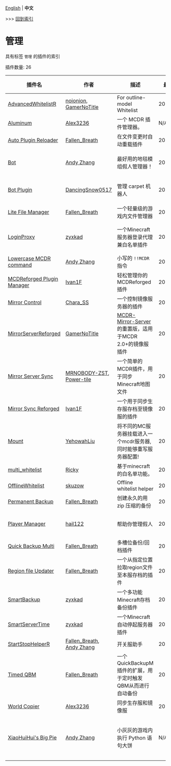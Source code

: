 [English](readme.md) | **中文**

\>\>\> [回到索引](/readme-zh_cn.md)

# 管理

具有标签 `管理` 的插件的索引

插件数量: 26

| 插件名 | 作者 | 描述 | 最近更新 | 标签 |
| --- | --- | --- | --- | --- |
| [AdvancedWhitelistR](/plugins/advanced_whitelist_r/readme-zh_cn.md) | [noionion](https://github.com/2X-ercha), [GamerNoTitle](https://github.com/GamerNoTitle) | For outline-model Whitelist | 2023/01/04 | [`管理`](/labels/management/readme-zh_cn.md) |
| [Aluminum](/plugins/aluminum/readme-zh_cn.md) | [Alex3236](https://github.com/alex3236) | 一个 MCDR 插件管理器。 | N/A | [`管理`](/labels/management/readme-zh_cn.md) |
| [Auto Plugin Reloader](/plugins/auto_plugin_reloader/readme-zh_cn.md) | [Fallen_Breath](https://github.com/Fallen-Breath) | 在文件变更时自动重载插件 | 2021/10/01 | [`管理`](/labels/management/readme-zh_cn.md) |
| [Bot](/plugins/bot/readme-zh_cn.md) | [Andy Zhang](https://github.com/AnzhiZhang) | 最好用的地毯模组假人管理器！ | 2022/12/29 | [`工具`](/labels/tool/readme-zh_cn.md), [`管理`](/labels/management/readme-zh_cn.md) |
| [Bot Plugin](/plugins/bot_plugin/readme-zh_cn.md) | [DancingSnow0517](https://github.com/DancingSnow0517) | 管理 carpet 机器人 | 2022/01/09 | [`管理`](/labels/management/readme-zh_cn.md), [`工具`](/labels/tool/readme-zh_cn.md) |
| [Lite File Manager](/plugins/lite_file_manager/readme-zh_cn.md) | [Fallen_Breath](https://github.com/Fallen-Breath) | 一个轻量级的游戏内文件管理器 | 2021/08/26 | [`管理`](/labels/management/readme-zh_cn.md) |
| [LoginProxy](/plugins/loginproxy/readme-zh_cn.md) | [zyxkad](https://github.com/zyxkad) | 一个Minecraft服务器登录代理兼白名单插件 | 2022/12/28 | [`管理`](/labels/management/readme-zh_cn.md), [`信息`](/labels/information/readme-zh_cn.md), [`API`](/labels/api/readme-zh_cn.md) |
| [Lowercase MCDR command](/plugins/lowercase_mcdr_command/readme-zh_cn.md) | [Andy Zhang](https://github.com/AnzhiZhang) | 小写的 `!!MCDR` 指令 | 2022/12/28 | [`管理`](/labels/management/readme-zh_cn.md) |
| [MCDReforged Plugin Manager](/plugins/mcdreforged_plugin_manager/readme-zh_cn.md) | [Ivan1F](https://github.com/Ivan-1F) | 轻松管理你的 MCDReforged 插件 | 2022/11/30 | [`管理`](/labels/management/readme-zh_cn.md) |
| [Mirror Control](/plugins/mirror_control/readme-zh_cn.md) | [Chara_SS](https://github.com/charassss/) | 一个控制镜像服务器的插件 | 2022/12/13 | [`管理`](/labels/management/readme-zh_cn.md) |
| [MirrorServerReforged](/plugins/mirror_server_reforged/readme-zh_cn.md) | [GamerNoTitle](https://github.com/GamerNoTitle) | [MCDR-Mirror-Server](https://github.com/GamerNoTitle/MCDR-Mirror-Server)的重置版，适用于MCDR 2.0+的镜像服插件 | 2023/01/12 | [`管理`](/labels/management/readme-zh_cn.md) |
| [Mirror Server Sync](/plugins/mirror_server_sync/readme-zh_cn.md) | [MRNOBODY-ZST](https://github.com/MRNOBODY-ZST), [Power-tile](https://github.com/Power-tile) | 一个简单的MCDR插件，用于同步Minecraft地图文件 | 2022/05/18 | [`管理`](/labels/management/readme-zh_cn.md) |
| [Mirror Sync Reforged](/plugins/mirror_sync_reforged/readme-zh_cn.md) | [Ivan1F](https://github.com/Ivan-1F) | 一个用于同步生存服存档至镜像服的插件 | 2022/07/23 | [`管理`](/labels/management/readme-zh_cn.md) |
| [Mount](/plugins/mount/readme-zh_cn.md) | [YehowahLiu](https://github.com/YehowahLiu) | 将不同的MC服务器挂载进入一个mcdr服务器, 同时能够重写服务器配置! | 2022/01/20 | [`管理`](/labels/management/readme-zh_cn.md) |
| [multi_whitelist](/plugins/multi_whitelist/readme-zh_cn.md) | [Ricky](https://github.com/R1ckyH) | 基于minecraft的白名单功能。 | 2021/10/26 | [`管理`](/labels/management/readme-zh_cn.md) |
| [OfflineWhitelist](/plugins/offline_whitelist/readme-zh_cn.md) | [skuzow](https://github.com/skuzow) | Offline whitelist helper | 2022/07/11 | [`管理`](/labels/management/readme-zh_cn.md) |
| [Permanent Backup](/plugins/permanent_backup/readme-zh_cn.md) | [Fallen_Breath](https://github.com/Fallen-Breath) | 创建永久的用 zip 压缩的备份 | 2021/08/17 | [`管理`](/labels/management/readme-zh_cn.md) |
| [Player Manager](/plugins/player_manager/readme-zh_cn.md) | [hail122](https://github.com/linstar-fxt) | 帮助你管理假人 | 2022/07/08 | [`工具`](/labels/tool/readme-zh_cn.md), [`管理`](/labels/management/readme-zh_cn.md) |
| [Quick Backup Multi](/plugins/quick_backup_multi/readme-zh_cn.md) | [Fallen_Breath](https://github.com/Fallen-Breath) | 多槽位备份/回档插件 | 2022/10/03 | [`管理`](/labels/management/readme-zh_cn.md) |
| [Region file Updater](/plugins/region_file_updater/readme-zh_cn.md) | [Fallen_Breath](https://github.com/Fallen-Breath) | 一个从指定位置拉取region文件至本服存档的插件 | 2022/03/08 | [`管理`](/labels/management/readme-zh_cn.md) |
| [SmartBackup](/plugins/smart_backup/readme-zh_cn.md) | [zyxkad](https://github.com/zyxkad) | 一个多功能Minecraft存档备份插件 | 2022/05/11 | [`管理`](/labels/management/readme-zh_cn.md) |
| [SmartServerTime](/plugins/smart_servertime/readme-zh_cn.md) | [zyxkad](https://github.com/zyxkad) | 一个Minecraft自动停起服务器插件 | 2022/11/25 | [`管理`](/labels/management/readme-zh_cn.md) |
| [StartStopHelperR](/plugins/start_stop_helper_r/readme-zh_cn.md) | [Fallen_Breath](https://github.com/Fallen-Breath), [Andy Zhang](https://github.com/AnzhiZhang) | 开关服助手 | 2022/06/30 | [`管理`](/labels/management/readme-zh_cn.md) |
| [Timed QBM](/plugins/timed_quick_backup_multi/readme-zh_cn.md) | [Fallen_Breath](https://github.com/Fallen-Breath) | 一个QuickBackupM插件的扩展，用于定时触发QBM从而进行自动备份 | 2022/03/05 | [`管理`](/labels/management/readme-zh_cn.md) |
| [World Copier](/plugins/world_copier/readme-zh_cn.md) | [Alex3236](https://github.com/alex3236) | 同步生存服和镜像服 | 2022/04/03 | [`管理`](/labels/management/readme-zh_cn.md) |
| [XiaoHuiHui's Big Pie](/plugins/xiaohuihuis_big_pie/readme-zh_cn.md) | [Andy Zhang](https://github.com/AnzhiZhang) | 小灰灰的游戏内执行 Python 语句大饼 | N/A | [`信息`](/labels/information/readme-zh_cn.md), [`工具`](/labels/tool/readme-zh_cn.md), [`管理`](/labels/management/readme-zh_cn.md), [`API`](/labels/api/readme-zh_cn.md) |

